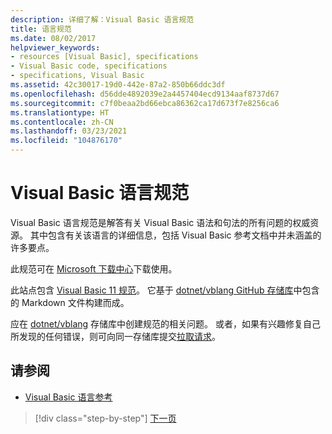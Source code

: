 ```yaml
---
description: 详细了解：Visual Basic 语言规范
title: 语言规范
ms.date: 08/02/2017
helpviewer_keywords:
- resources [Visual Basic], specifications
- Visual Basic code, specifications
- specifications, Visual Basic
ms.assetid: 42c30017-19d0-442e-87a2-850b66ddc3df
ms.openlocfilehash: d56dde4892039e2a4457404ecd9134aaf8737d67
ms.sourcegitcommit: c7f0beaa2bd66ebca86362ca17d673f7e8256ca6
ms.translationtype: HT
ms.contentlocale: zh-CN
ms.lasthandoff: 03/23/2021
ms.locfileid: "104876170"
---
```

# <a name="visual-basic-language-specification"></a>Visual Basic 语言规范

Visual Basic 语言规范是解答有关 Visual Basic 语法和句法的所有问题的权威资源。 其中包含有关该语言的详细信息，包括 Visual Basic 参考文档中并未涵盖的许多要点。  
  
此规范可在 [Microsoft 下载中心](https://go.microsoft.com/fwlink/?LinkId=188623)下载使用。  
  
此站点包含 [Visual Basic 11 规范](../../../../_vblang/spec/introduction.md)。 它基于 [dotnet/vblang GitHub 存储库](https://github.com/dotnet/vblang/blob/main/spec/README.md)中包含的 Markdown 文件构建而成。

应在 [dotnet/vblang](https://github.com/dotnet/vblang/issues) 存储库中创建规范的相关问题。 或者，如果有兴趣修复自己所发现的任何错误，则可向同一存储库提交[拉取请求](https://github.com/dotnet/vblang/pulls)。

## <a name="see-also"></a>请参阅

- [Visual Basic 语言参考](../../language-reference/index.md)

>[!div class="step-by-step"]
>[下一页](../../../../_vblang/spec/introduction.md)
